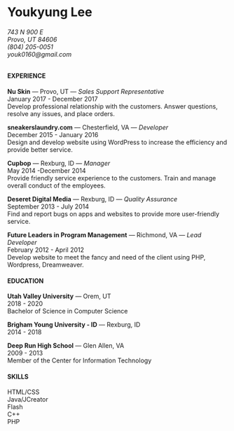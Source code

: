 
<!DOCTYPE html>
<html lang="en">
    <head>
        <meta charset="UTF-8">
    </head>
    <body>
        <div>
            <div>
                <h1>Youkyung Lee</h1>
                <h6>
                    743 N 900 E<br>
                    Provo, UT 84606<br>
                    (804) 205-0051<br>
                    youk0160@gmail.com
                </h6>
            </div>
            <div>
                <section>
                    <h4>EXPERIENCE</h4>
                    <p><b>Nu Skin</b> ​— Provo, UT — ​<em>Sales Support Representative</em>
                        <br>
                        January 2017 - December 2017
                        <br>
                        Develop professional relationship with the customers. Answer questions, resolve any 
                        issues, and place orders.
                    </p>
                    <p><b>sneakerslaundry.com</b> ​— Chesterfield, VA — ​<em>Developer</em>
                        <br>
                        December 2015 - January 2016
                        <br>
                        Design and develop website using WordPress to increase the efficiency and provide 
                        better service.
                    </p>
                    <p><b>Cupbop</b> ​— Rexburg, ID — ​<em>Manager</em>
                        <br>
                        May 2014 -December 2014
                        <br>
                        Provide friendly service experience to the customers. Train and manage overall 
                        conduct of the employees.
                    </p>
                    <p><b>Deseret Digital Media</b> ​— Rexburg, ID — ​<em>Quality Assurance</em>
                        <br>
                        September 2013 - July 2014
                        <br>
                        Find and report bugs on apps and websites to provide more user-friendly service.
                    </p>
                    <p><b>Future Leaders in Program Management</b> ​— Richmond, VA — ​<em>Lead Developer</em>
                        <br>
                        February 2012 - April 2012
                        <br>
                        Develop website to meet the fancy and need of the client using PHP, Wordpress, Dreamweaver.
                    </p>
                </section>
                <section>
                    <h4>EDUCATION</h4>
                    <p><b>Utah Valley University</b> ​— Orem, UT
                        <br>
                        2018 - 2020
                        <br>
                        Bachelor of Science in Computer Science
                    </p>
                    <p><b>Brigham Young University - ID</b> ​— Rexburg, ID
                        <br>
                        2014 - 2018
                    </p>
                    <p><b>Deep Run High School</b> ​— Glen Allen, VA
                        <br>
                        2009 - 2013
                        <br>
                        Member of the Center for Information Technology
                    </p>
                </section>
            </div>
            <div>
                <h4>SKILLS</h4>
                <p>HTML/CSS
                    <br>
                    Java/JCreator
                    <br>
                    Flash
                    <br>
                    C++
                    <br>
                    PHP
                </p>
            </div>
        </div>
    </body>
</html>
